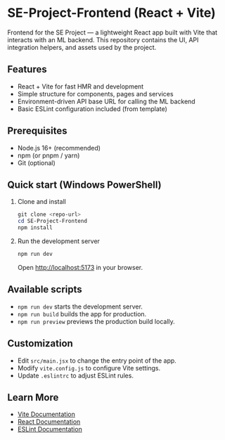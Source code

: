 # SE-Project-Frontend (React + Vite)

Frontend for the SE Project — a lightweight React app built with Vite that interacts with an ML backend. This repository contains the UI, API integration helpers, and assets used by the project.

## Features
- React + Vite for fast HMR and development
- Simple structure for components, pages and services
- Environment-driven API base URL for calling the ML backend
- Basic ESLint configuration included (from template)

## Prerequisites
- Node.js 16+ (recommended)
- npm (or pnpm / yarn)
- Git (optional)

## Quick start (Windows PowerShell)
1. Clone and install
   ```powershell
   git clone <repo-url>
   cd SE-Project-Frontend
   npm install
   ```
2. Run the development server
   ```powershell
   npm run dev
   ```
   Open [http://localhost:5173](http://localhost:5173) in your browser.

## Available scripts
- `npm run dev` starts the development server.
- `npm run build` builds the app for production.
- `npm run preview` previews the production build locally.

## Customization
- Edit `src/main.jsx` to change the entry point of the app.
- Modify `vite.config.js` to configure Vite settings.
- Update `.eslintrc` to adjust ESLint rules.

## Learn More
- [Vite Documentation](https://vitejs.dev/guide/)
- [React Documentation](https://reactjs.org/docs/getting-started.html)
- [ESLint Documentation](https://eslint.org/docs/user-guide/getting-started)
